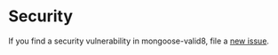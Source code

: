 # Security

If you find a security vulnerability in mongoose-valid8, file a [new issue](https://github.com/lykmapipo/mongoose-valid8/issues).
